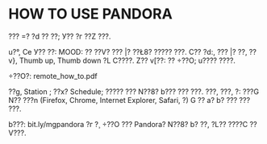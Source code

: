 HOW TO USE PANDORA
====================

??? =? ?d ?? ??; У?? ?г ??Z ???.

u?°, Сe У?? ??: MOOD: ?? ??V? ??? |? ??Ł8? ????? ???. С?? ?d:, ??? |? ??, ?? v}, Thumb up, Thumb down ?L С????. Z?? v[??: ?? ÷??O; u???? ????.

÷??O?: remote_how_to.pdf

??g, Station ; ??х? Schedule; ????? ??? N??8? b??? ??? ???. ???, ???, ?: ???G N?? ???n (Firefox, Chrome, Internet Explorer, Safari, ?) G ?? a? b? ??? ??? ???.

b???: bit.ly/mgpandora
?г ?¸ ÷??O ??? Pandora? N??8? b? ??, ?L?? ????С ??V???.